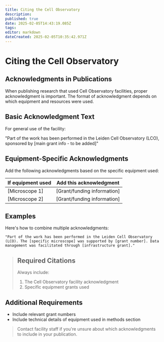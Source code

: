 ```yaml
---
title: Citing the Cell Observatory
description: 
published: true
date: 2025-02-05T14:43:19.085Z
tags: 
editor: markdown
dateCreated: 2025-02-05T10:35:42.971Z
---
```


# Citing the Cell Observatory

## Acknowledgments in Publications

When publishing research that used Cell Observatory facilities, proper acknowledgment is important. The format of acknowledgment depends on which equipment and resources were used.

## Basic Acknowledgment Text

For general use of the facility:

"Part of the work has been performed in the Leiden Cell Observatory (LCO), sponsored by [main grant info - to be added]"

## Equipment-Specific Acknowledgments

Add the following acknowledgments based on the specific equipment used:

If equipment used | Add this acknowledgment
-----------------|----------------------
[Microscope 1] | [Grant/funding information]
[Microscope 2] | [Grant/funding information]

## Examples

Here's how to combine multiple acknowledgments:

```
"Part of the work has been performed in the Leiden Cell Observatory (LCO). The [specific microscope] was supported by [grant number]. Data management was facilitated through [infrastructure grant]."
```

> ## Required Citations
> Always include:
> 
> 1. The Cell Observatory facility acknowledgment
> 2. Specific equipment grants used
<!-- {blockquote:.is-danger} -->

## Additional Requirements

- Include relevant grant numbers
- Include technical details of equipment used in methods section

> Contact facility staff if you're unsure about which acknowledgments to include in your publication.
<!-- {blockquote:.is-info} -->